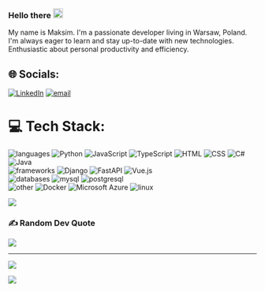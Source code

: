 ### Hello there <img src="https://user-images.githubusercontent.com/22433209/113253549-afc3f600-92c5-11eb-99c8-bb15bea70d4d.gif" width="20px">

My name is Maksim. I'm a passionate developer living in Warsaw, Poland. I'm always eager to learn and stay up-to-date with new technologies. Enthusiastic about personal productivity and efficiency.
 
 
 ## 🌐 Socials:
 [![LinkedIn](https://img.shields.io/badge/LinkedIn-%230077B5.svg?logo=linkedin&logoColor=white)](https://linkedin.com/in/https://www.linkedin.com/in/maksim-radoman-20b362352/) [![email](https://img.shields.io/badge/Email-D14836?logo=gmail&logoColor=white)](mailto:rmaksim886@gmail.com) 
 
 # 💻 Tech Stack:

![languages](https://img.shields.io/static/v1?label=&message=languages:&color=0C1117&style=flat-square)
![Python](https://img.shields.io/badge/-Python-black?style=flat-square&logo=Python)
![JavaScript](https://img.shields.io/badge/-JavaScript-black?style=flat-square&logo=javascript)
![TypeScript](https://img.shields.io/badge/-TypeScript-black?style=flat-square&logo=typescript)
![HTML](https://img.shields.io/badge/-HTML-black?style=flat-square&logo=html5)
![CSS](https://img.shields.io/badge/-CSS-black?style=flat-square&logo=css3)
![C#](https://img.shields.io/badge/-C%23-black?style=flat-square&logo=csharp)
![Java](https://img.shields.io/badge/java-black?style=flat-square&logo=openjdk&logoColor=white) 
<br />
![frameworks](https://img.shields.io/static/v1?label=&message=frameworks:&color=0C1117&style=flat-square)
![Django](https://img.shields.io/badge/django-black?style=flat-square&logo=django&logoColor=white) 
![FastAPI](https://img.shields.io/badge/FastAPI-black?style=flat-square&logo=fastapi) 
![Vue.js](https://img.shields.io/badge/-Vue.js-black?style=flat-square&logo=vuedotjs)
<br />
![databases](https://img.shields.io/static/v1?label=&message=databases:&color=0C1117&style=flat-square)
![mysql](https://img.shields.io/badge/-MySQL-black?style=flat-square&logo=mysql)
![postgresql](https://img.shields.io/badge/-PostgreSQL-black?style=flat-square&logo=postgresql)
<br />
![other](https://img.shields.io/static/v1?label=&message=other:&color=0C1117&style=flat-square)
![Docker](https://img.shields.io/badge/-Docker-black?style=flat-square&logo=docker)
![Microsoft Azure](https://img.shields.io/badge/Microsoft%20Azure-black?style=flat-square&logo=microsoft-azure)
![linux](https://img.shields.io/badge/-Linux-black?style=flat-square&logo=linux&logoColor=white)
<br />

 ![](https://github-readme-stats.vercel.app/api/top-langs/?username=Radoman-ra&theme=dark&hide_border=true&include_all_commits=true&count_private=true&layout=compact)
 
 ### ✍️ Random Dev Quote
 ![](https://quotes-github-readme.vercel.app/api?type=vetical&theme=dark)
 
 ---
 [![](https://visitcount.itsvg.in/api?id=Radoman-ra&icon=0&color=0)](https://visitcount.itsvg.in)

![](https://komarev.com/ghpvc/?username=radoman-ra&style=for-the-badge&color=000000&label=visits:)

